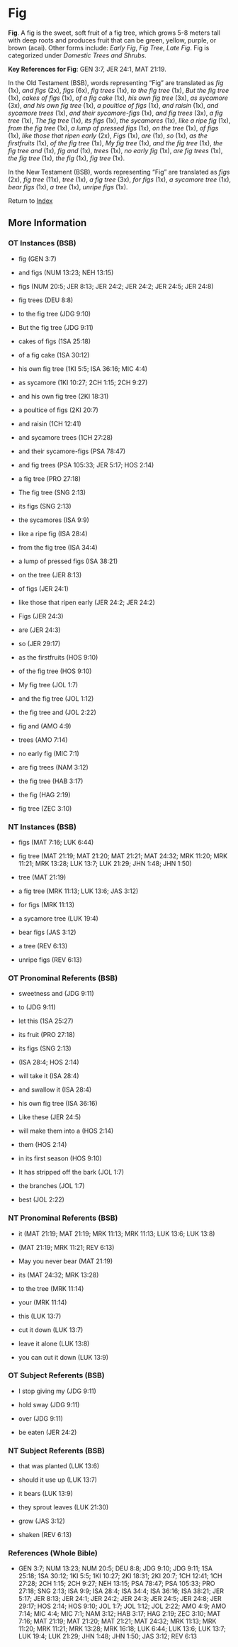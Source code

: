 # Fig
**Fig**. 
A fig is the sweet, soft fruit of a fig tree, which grows 5-8 meters tall with deep roots and produces fruit that can be green, yellow, purple, or brown (acai). 
Other forms include: 
*Early Fig*, *Fig Tree*, *Late Fig*. 
Fig is categorized under _Domestic Trees and Shrubs_. 


**Key References for Fig**: 
GEN 3:7, JER 24:1, MAT 21:19. 


In the Old Testament (BSB), words representing “Fig” are translated as 
*fig* (1x), *and figs* (2x), *figs* (6x), *fig trees* (1x), *to the fig tree* (1x), *But the fig tree* (1x), *cakes of figs* (1x), *of a fig cake* (1x), *his own fig tree* (3x), *as sycamore* (3x), *and his own fig tree* (1x), *a poultice of figs* (1x), *and raisin* (1x), *and sycamore trees* (1x), *and their sycamore-figs* (1x), *and fig trees* (3x), *a fig tree* (1x), *The fig tree* (1x), *its figs* (1x), *the sycamores* (1x), *like a ripe fig* (1x), *from the fig tree* (1x), *a lump of pressed figs* (1x), *on the tree* (1x), *of figs* (1x), *like those that ripen early* (2x), *Figs* (1x), *are* (1x), *so* (1x), *as the firstfruits* (1x), *of the fig tree* (1x), *My fig tree* (1x), *and the fig tree* (1x), *the fig tree and* (1x), *fig and* (1x), *trees* (1x), *no early fig* (1x), *are fig trees* (1x), *the fig tree* (1x), *the fig* (1x), *fig tree* (1x). 


In the New Testament (BSB), words representing “Fig” are translated as 
*figs* (2x), *fig tree* (11x), *tree* (1x), *a fig tree* (3x), *for figs* (1x), *a sycamore tree* (1x), *bear figs* (1x), *a tree* (1x), *unripe figs* (1x). 


Return to [Index](00-Index.md)

## More Information

### OT Instances (BSB)

* fig (GEN 3:7)

* and figs (NUM 13:23; NEH 13:15)

* figs (NUM 20:5; JER 8:13; JER 24:2; JER 24:2; JER 24:5; JER 24:8)

* fig trees (DEU 8:8)

* to the fig tree (JDG 9:10)

* But the fig tree (JDG 9:11)

* cakes of figs (1SA 25:18)

* of a fig cake (1SA 30:12)

* his own fig tree (1KI 5:5; ISA 36:16; MIC 4:4)

* as sycamore (1KI 10:27; 2CH 1:15; 2CH 9:27)

* and his own fig tree (2KI 18:31)

* a poultice of figs (2KI 20:7)

* and raisin (1CH 12:41)

* and sycamore trees (1CH 27:28)

* and their sycamore-figs (PSA 78:47)

* and fig trees (PSA 105:33; JER 5:17; HOS 2:14)

* a fig tree (PRO 27:18)

* The fig tree (SNG 2:13)

* its figs (SNG 2:13)

* the sycamores (ISA 9:9)

* like a ripe fig (ISA 28:4)

* from the fig tree (ISA 34:4)

* a lump of pressed figs (ISA 38:21)

* on the tree (JER 8:13)

* of figs (JER 24:1)

* like those that ripen early (JER 24:2; JER 24:2)

* Figs (JER 24:3)

* are (JER 24:3)

* so (JER 29:17)

* as the firstfruits (HOS 9:10)

* of the fig tree (HOS 9:10)

* My fig tree (JOL 1:7)

* and the fig tree (JOL 1:12)

* the fig tree and (JOL 2:22)

* fig and (AMO 4:9)

* trees (AMO 7:14)

* no early fig (MIC 7:1)

* are fig trees (NAM 3:12)

* the fig tree (HAB 3:17)

* the fig (HAG 2:19)

* fig tree (ZEC 3:10)



### NT Instances (BSB)

* figs (MAT 7:16; LUK 6:44)

* fig tree (MAT 21:19; MAT 21:20; MAT 21:21; MAT 24:32; MRK 11:20; MRK 11:21; MRK 13:28; LUK 13:7; LUK 21:29; JHN 1:48; JHN 1:50)

* tree (MAT 21:19)

* a fig tree (MRK 11:13; LUK 13:6; JAS 3:12)

* for figs (MRK 11:13)

* a sycamore tree (LUK 19:4)

* bear figs (JAS 3:12)

* a tree (REV 6:13)

* unripe figs (REV 6:13)



### OT Pronominal Referents (BSB)

* sweetness and (JDG 9:11)

* to (JDG 9:11)

* let this (1SA 25:27)

* its fruit (PRO 27:18)

* its figs (SNG 2:13)

*  (ISA 28:4; HOS 2:14)

* will take it (ISA 28:4)

* and swallow it (ISA 28:4)

* his own fig tree (ISA 36:16)

* Like these (JER 24:5)

* will make them into a (HOS 2:14)

* them (HOS 2:14)

* in its first season (HOS 9:10)

* It has stripped off the bark (JOL 1:7)

* the branches (JOL 1:7)

* best (JOL 2:22)



### NT Pronominal Referents (BSB)

* it (MAT 21:19; MAT 21:19; MRK 11:13; MRK 11:13; LUK 13:6; LUK 13:8)

*  (MAT 21:19; MRK 11:21; REV 6:13)

* May you never bear (MAT 21:19)

* its (MAT 24:32; MRK 13:28)

* to the tree (MRK 11:14)

* your (MRK 11:14)

* this (LUK 13:7)

* cut it down (LUK 13:7)

* leave it alone (LUK 13:8)

* you can cut it down (LUK 13:9)



### OT Subject Referents (BSB)

* I stop giving my (JDG 9:11)

* hold sway (JDG 9:11)

* over (JDG 9:11)

* be eaten (JER 24:2)



### NT Subject Referents (BSB)

* that was planted (LUK 13:6)

* should it use up (LUK 13:7)

* it bears (LUK 13:9)

* they sprout leaves (LUK 21:30)

* grow (JAS 3:12)

* shaken (REV 6:13)



### References (Whole Bible)

* GEN 3:7; NUM 13:23; NUM 20:5; DEU 8:8; JDG 9:10; JDG 9:11; 1SA 25:18; 1SA 30:12; 1KI 5:5; 1KI 10:27; 2KI 18:31; 2KI 20:7; 1CH 12:41; 1CH 27:28; 2CH 1:15; 2CH 9:27; NEH 13:15; PSA 78:47; PSA 105:33; PRO 27:18; SNG 2:13; ISA 9:9; ISA 28:4; ISA 34:4; ISA 36:16; ISA 38:21; JER 5:17; JER 8:13; JER 24:1; JER 24:2; JER 24:3; JER 24:5; JER 24:8; JER 29:17; HOS 2:14; HOS 9:10; JOL 1:7; JOL 1:12; JOL 2:22; AMO 4:9; AMO 7:14; MIC 4:4; MIC 7:1; NAM 3:12; HAB 3:17; HAG 2:19; ZEC 3:10; MAT 7:16; MAT 21:19; MAT 21:20; MAT 21:21; MAT 24:32; MRK 11:13; MRK 11:20; MRK 11:21; MRK 13:28; MRK 16:18; LUK 6:44; LUK 13:6; LUK 13:7; LUK 19:4; LUK 21:29; JHN 1:48; JHN 1:50; JAS 3:12; REV 6:13



